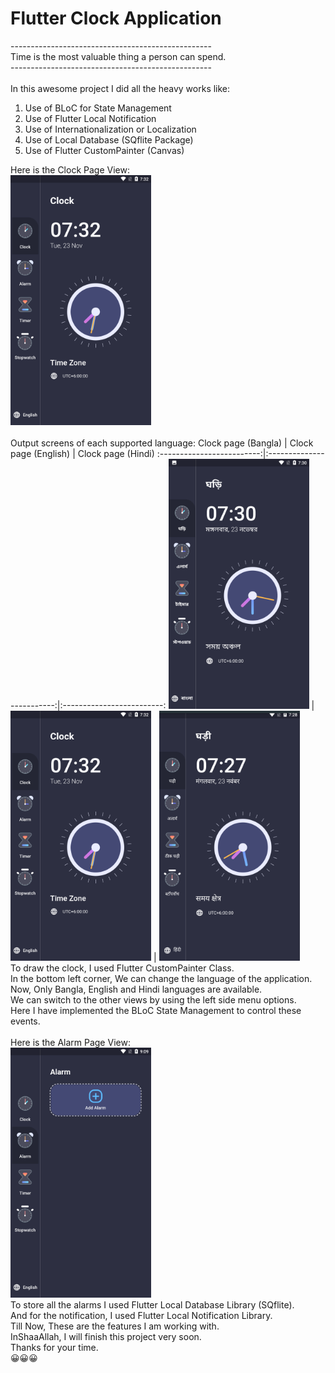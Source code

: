 # Flutter Clock Application
--------------------------------------------------<br>
Time is the most valuable thing a person can spend.<br>
--------------------------------------------------<br>
<br>
In this awesome project I did all the heavy works like:<br>
1. Use of BLoC for State Management<br>
2. Use of Flutter Local Notification<br>
3. Use of Internationalization or Localization<br>
4. Use of Local Database (SQflite Package)<br>
5. Use of Flutter CustomPainter (Canvas)<br>

Here is the Clock Page View:<br>
<img src="screenshots/Clock_page_en.png" alt="Clock Page View" height=400 /><br>
<br>
Output screens of each supported language:
Clock page (Bangla)        |  Clock page (English)     |  Clock page (Hindi)
:-------------------------:|:-------------------------:|:-------------------------:
<img src="screenshots/Clock_page_bn.png" alt="Clock Page (Bangla)" height=400 />  |  <img src="screenshots/Clock_page_en.png" alt="Clock Page (English)" height=400 />  |  <img src="screenshots/Clock_page_hi.png" alt="Clock Page (Hindi)" height=400 />
<br>
To draw the clock, I used Flutter CustomPainter Class.<br>
In the bottom left corner, We can change the language of the application.<br>
Now, Only Bangla, English and Hindi languages are available.<br>
We can switch to the other views by using the left side menu options.<br>
Here I have implemented the BLoC State Management to control these events.<br>
<br>
Here is the Alarm Page View:<br>
<img src="screenshots/Alarm_page.png" alt="Alarm Page View" height=400 /><br>
To store all the alarms I used Flutter Local Database Library (SQflite).<br>
And for the notification, I used Flutter Local Notification Library.<br>
Till Now, These are the features I am working with.<br>
InShaaAllah, I will finish this project very soon.<br>
Thanks for your time.<br>
😀😀😀
